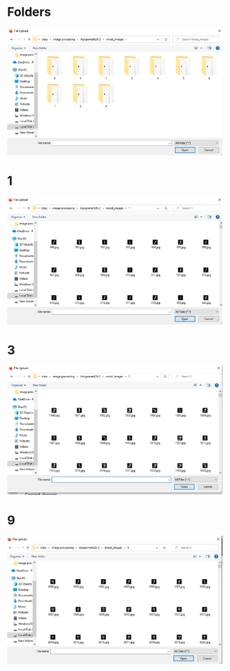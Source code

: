 
# Folders
<img src='https://github.com/Parisa-Bagherzadeh/Image_processing/blob/main/Assignment26-2/result/folders.png' width='500'>

# 1
<img src='https://github.com/Parisa-Bagherzadeh/Image_processing/blob/main/Assignment26-2/result/1.png' width='500'>

# 3
<img src='https://github.com/Parisa-Bagherzadeh/Image_processing/blob/main/Assignment26-2/result/3.png' width='500'>

# 9

<img src='https://github.com/Parisa-Bagherzadeh/Image_processing/blob/main/Assignment26-2/result/9.png' width='500'>
